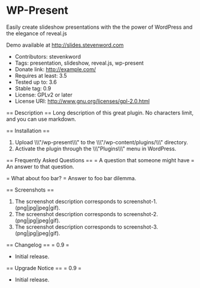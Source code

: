 WP-Present
==========

Easily create slideshow presentations with the the power of WordPress and the elegance of reveal.js

Demo available at http://slides.stevenword.com

* Contributors: stevenkword
* Tags: presentation, slideshow, reveal.js, wp-present
* Donate link: http://example.com/
* Requires at least: 3.5
* Tested up to: 3.6
* Stable tag: 0.9
* License: GPLv2 or later
* License URI: http://www.gnu.org/licenses/gpl-2.0.html

== Description ==
Long description of this great plugin. No characters limit, and you can use markdown.

== Installation ==
1. Upload \\\\\\\"/wp-present\\\\\\\" to the \\\\\\\"/wp-content/plugins/\\\\\\\" directory.
2. Activate the plugin through the \\\\\\\"Plugins\\\\\\\" menu in WordPress.

== Frequently Asked Questions ==
= A question that someone might have =
An answer to that question.

= What about foo bar? =
Answer to foo bar dilemma.

== Screenshots ==
1. The screenshot description corresponds to screenshot-1.(png|jpg|jpeg|gif).
2. The screenshot description corresponds to screenshot-2.(png|jpg|jpeg|gif).
3. The screenshot description corresponds to screenshot-3.(png|jpg|jpeg|gif).

== Changelog ==
= 0.9 =
* Initial release.

== Upgrade Notice ==
= 0.9 =
* Initial release.
